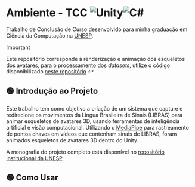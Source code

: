 # Ambiente - TCC ![Unity](https://img.shields.io/badge/unity-%23000000.svg?style=for-the-badge&logo=unity&logoColor=white)![C#](https://img.shields.io/badge/c%23-%23239120.svg?style=for-the-badge&logo=csharp&logoColor=white)
Trabalho de Conclusão de Curso desenvolvido para minha graduação em Ciência da Computação na [UNESP](https://www.fc.unesp.br/#!/departamentos/computacao/cursos-de-graduao/bacharelado-em-ciencia-da-computacao/).
> [!IMPORTANT]
> Este repositório corresponde à renderização e animação dos esqueletos dos avatares, para o processamento dos _datasets_, utilize o código disponibilizado [neste repositório](https://github.com/Junkrs/Processamento-MediaPipe) :leftwards_arrow_with_hook:

## :green_circle: Introdução ao Projeto

Este trabalho tem como objetivo a criação de um sistema que capture e redirecione os movimentos da Língua Brasileira de Sinais (LIBRAS) para animar esqueletos de avatares 3D, usando ferramentas de inteligência artificial e visão computacional. Utilizando o [MediaPipe](https://ai.google.dev/edge/mediapipe/solutions/guide) para rastreamento de pontos chaves em vídeos que contenham sinais de LIBRAS, foram animados esqueletos de avatares 3D dentro do Unity.

A monografia do projeto completo está disponível no [repositório institucional da UNESP](https://hdl.handle.net/11449/258220).

## :green_circle: Como Usar
